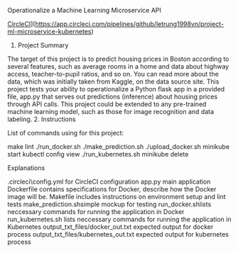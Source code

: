 Operationalize a Machine Learning Microservice API

[CircleCI](https://circleci.com/github/letrung1998vn/project-ml-microservice-kubernetes.svg?style=svg)](https://app.circleci.com/pipelines/github/letrung1998vn/project-ml-microservice-kubernetes)
1. Project Summary

The target of this project is to predict housing prices in Boston according to several features, such as average rooms in a home and data about highway access, teacher-to-pupil ratios, and so on. You can read more about the data, which was initially taken from Kaggle, on the data source site. This project tests your ability to operationalize a Python flask app in a provided file, app.py that serves out predictions (inference) about housing prices through API calls. This project could be extended to any pre-trained machine learning model, such as those for image recognition and data labeling.
2. Instructions

List of commands using for this project:

make lint
./run_docker.sh
./make_prediction.sh
./upload_docker.sh
minikube start
kubectl config view
./run_kubernetes.sh
minikube delete

Explanations

.circleci\config.yml for CircleCI configuration
app.py main application
Dockerfile contains specifications for Docker, describe how the Docker image will be.
Makefile includes instructions on environment setup and lint tests
make_prediction.shsimple mockup for testing
run_docker.shlists neccessary commands for running the application in Docker
run_kubernetes.sh lists neccessary commands for running the application in Kubernetes
output_txt_files/docker_out.txt expected output for docker process
output_txt_files/kubernetes_out.txt expected output for kubernetes process
